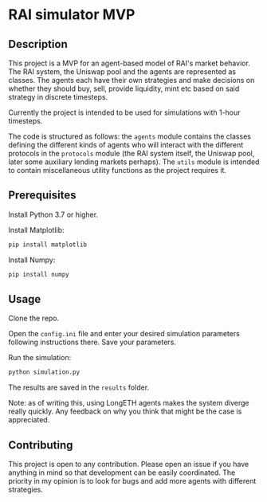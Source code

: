 # RAI simulator MVP

## Description

This project is a MVP for an agent-based model of RAI's market behavior. The RAI system, the Uniswap pool and the agents are represented as classes. The agents each have their own strategies and make decisions on whether they should buy, sell, provide liquidity, mint etc based on said strategy in discrete timesteps.

Currently the project is intended to be used for simulations with 1-hour timesteps.

The code is structured as follows: the ``agents`` module contains the classes defining the different kinds of agents who will interact with the different protocols in the ``protocols`` module (the RAI system itself, the Uniswap pool, later some auxiliary lending markets perhaps). The ``utils`` module is intended to contain miscellaneous utility functions as the project requires it.

## Prerequisites

Install Python 3.7 or higher.

Install Matplotlib:

```bash
pip install matplotlib
```

Install Numpy:

```bash
pip install numpy
```

## Usage

Clone the repo.

Open the ``config.ini`` file and enter your desired simulation parameters following instructions there. Save your parameters.

Run the simulation:

```bash
python simulation.py
```

The results are saved in the ``results`` folder.

Note: as of writing this, using LongETH agents makes the system diverge really quickly. Any feedback on why you think that might be the case is appreciated.

## Contributing

This project is open to any contribution. Please open an issue if you have anything in mind so that development can be easily coordinated. The priority in my opinion is to look for bugs and add more agents with different strategies.
